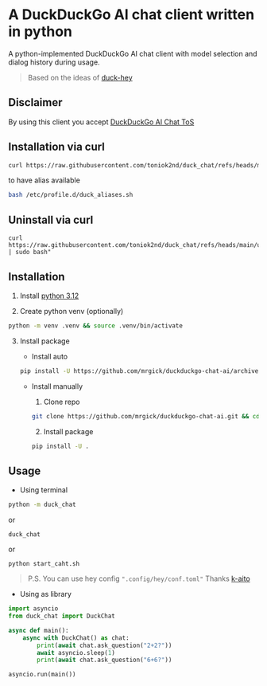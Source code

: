 # A DuckDuckGo AI chat client written in python

A python-implemented DuckDuckGo AI chat client with model selection and dialog history during usage. 

> Based on the ideas of [duck-hey](https://github.com/b1ek/hey)

## Disclaimer
By using this client you accept [DuckDuckGo AI Chat ToS](https://duckduckgo.com/aichat/privacy-terms)

## Installation via curl
```bash 
curl https://raw.githubusercontent.com/toniok2nd/duck_chat/refs/heads/main/install.sh | sudo bash"
```

to have alias available

```bash
bash /etc/profile.d/duck_aliases.sh
```

## Uninstall via curl
```
curl https://raw.githubusercontent.com/toniok2nd/duck_chat/refs/heads/main/uninstall.sh | sudo bash"
```

## Installation
1. Install [python 3.12](https://www.python.org/downloads/)

2. Create python venv (optionally)

 ```bash
 python -m venv .venv && source .venv/bin/activate
 ```

3. Install package

   - Install auto
   ```bash
   pip install -U https://github.com/mrgick/duckduckgo-chat-ai/archive/master.zip
   ```
   - Install manually
     1. Clone repo

       ```bash
       git clone https://github.com/mrgick/duckduckgo-chat-ai.git && cd duckduckgo-chat-ai
       ```
     2. Install package

       ```bash
       pip install -U .
       ```

## Usage
- Using terminal
```bash
python -m duck_chat
```
or
```
duck_chat
```
or
```
python start_caht.sh
```

> P.S. You can use hey config ```".config/hey/conf.toml"``` Thanks [k-aito](https://github.com/mrgick/duckduckgo-chat-ai/pull/1)


- Using as library
```py
import asyncio
from duck_chat import DuckChat

async def main():
    async with DuckChat() as chat:
        print(await chat.ask_question("2+2?"))
        await asyncio.sleep(1)
        print(await chat.ask_question("6+6?"))

asyncio.run(main())
```
